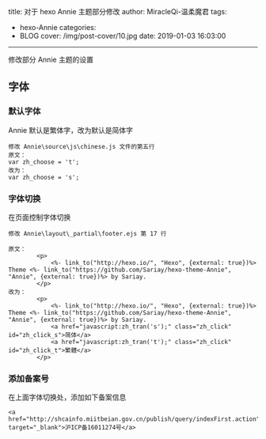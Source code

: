 title: 对于 hexo Annie 主题部分修改
author: MiracleQi-温柔魔君
tags:
  - hexo-Annie
categories:
  - BLOG
cover: /img/post-cover/10.jpg
date: 2019-01-03 16:03:00
---
修改部分 Annie 主题的设置

## 字体
### 默认字体
Annie 默认是繁体字，改为默认是简体字
```
修改 Annie\source\js\chinese.js 文件的第五行
原文：
var zh_choose = 't';
改为：
var zh_choose = 's';
```
### 字体切换
在页面控制字体切换
```
修改 Annie\layout\_partial\footer.ejs 第 17 行

原文：
		<p>
			<%- link_to("http://hexo.io/", "Hexo", {external: true})%> Theme <%- link_to("https://github.com/Sariay/hexo-theme-Annie", "Annie", {external: true})%> by Sariay. 				
		</p>
改为：
		<p>
			<%- link_to("http://hexo.io/", "Hexo", {external: true})%> Theme <%- link_to("https://github.com/Sariay/hexo-theme-Annie", "Annie", {external: true})%> by Sariay. 		
			<a href="javascript:zh_tran('s');" class="zh_click" id="zh_click_s">简体</a> 
			<a href="javascript:zh_tran('t');" class="zh_click" id="zh_click_t">繁體</a>		
		</p>
```
### 添加备案号
在上面字体切换处，添加如下备案信息
```
<a href="http://shcainfo.miitbeian.gov.cn/publish/query/indexFirst.action" target="_blank">沪ICP备16011274号</a>
```